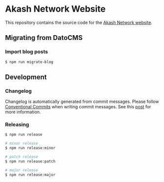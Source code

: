 # Akash Network Website

This repository contains the source code for the [Akash Network website](akash.network).

## Migrating from DatoCMS

### Import blog posts

```sh
$ npm run migrate-blog
```

## Development

### Changelog

Changelog is automatically generated from commit messages. Please follow [Conventional Commits](https://www.conventionalcommits.org/en/v1.0.0/) when writing commit messages. See this [post](https://mokkapps.de/blog/how-to-automatically-generate-a-helpful-changelog-from-your-git-commit-messages/) for more information.

### Releasing

```sh
$ npm run release

# minor release
$ npm run release:minor

# patch release
$ npm run release:patch

# major release
$ npm run release:major
```